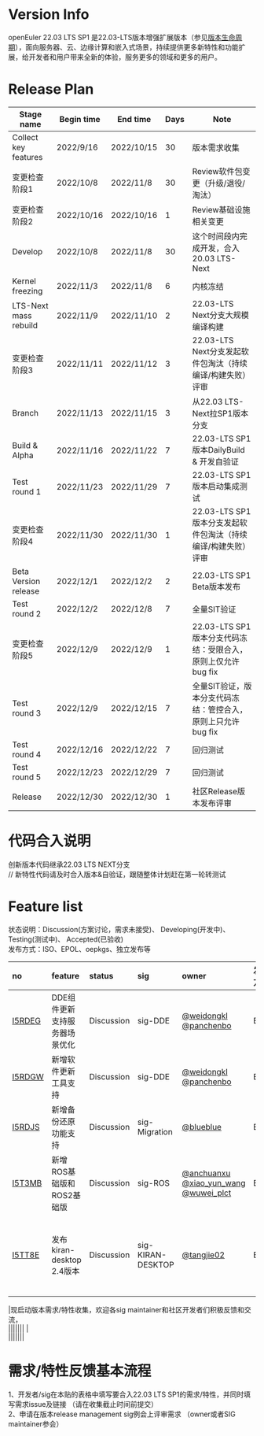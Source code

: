 # Version Info
openEuler 22.03 LTS SP1 是22.03-LTS版本增强扩展版本（参见[版本生命周期](https://www.openeuler.org/zh/other/lifecycle/)），面向服务器、云、边缘计算和嵌入式场景，持续提供更多新特性和功能扩展，给开发者和用户带来全新的体验，服务更多的领域和更多的用户。<br>


# Release Plan

| Stage  name            | Begin time | End time   | Days | Note                                                       |
| --------------------   | ---------- | ---------- | ---- | -----------------------------------------                  |
| Collect key features   | 2022/9/16  | 2022/10/15 | 30   | 版本需求收集                                                |
| 变更检查阶段1           | 2022/10/8  | 2022/11/8  | 30   | Review软件包变更（升级/退役/淘汰）                            |
| 变更检查阶段2           | 2022/10/16 | 2022/10/16 | 1    | Review基础设施相关变更                                       |
| Develop                | 2022/10/8  | 2022/11/8  | 30   | 这个时间段内完成开发，合入20.03  LTS-Next                     |
| Kernel freezing        | 2022/11/3  | 2022/11/8  | 6    | 内核冻结                                                    |
| LTS-Next mass rebuild  | 2022/11/9  | 2022/11/10 | 2    | 22.03-LTS Next分支大规模编译构建                              |
| 变更检查阶段3           | 2022/11/11 | 2022/11/12 | 3    | 22.03-LTS Next分支发起软件包淘汰（持续编译/构建失败）评审        |
| Branch                 | 2022/11/13 | 2022/11/15 | 3    | 从22.03 LTS-Next拉SP1版本分支                                 |
| Build & Alpha          | 2022/11/16 | 2022/11/22 | 7    | 22.03-LTS SP1版本DailyBuild  & 开发自验证                      |
| Test round 1           | 2022/11/23 | 2022/11/29 | 7    | 22.03-LTS SP1版本启动集成测试                                  |
| 变更检查阶段4           | 2022/11/30 | 2022/11/30 | 1    | 22.03-LTS SP1版本分支发起软件包淘汰（持续编译/构建失败）评审      | 
| Beta Version release   | 2022/12/1  | 2022/12/2  | 2    | 22.03-LTS SP1 Beta版本发布                                    |
| Test round 2           | 2022/12/2  | 2022/12/8  | 7    | 全量SIT验证                                                   |
| 变更检查阶段5           | 2022/12/9  | 2022/12/9  | 1    | 22.03-LTS SP1版本分支代码冻结：受限合入，原则上仅允许bug fix     | 
| Test round 3           | 2022/12/9  | 2022/12/15 | 7    | 全量SIT验证，版本分支代码冻结：管控合入，原则上只允许bug fix      |
| Test round 4           | 2022/12/16 | 2022/12/22 | 7    | 回归测试                                                      |
| Test round 5           | 2022/12/23 | 2022/12/29 | 7    | 回归测试                                                      |
| Release                | 2022/12/30 | 2022/12/30 | 1    | 社区Release版本发布评审                                        |

# 代码合入说明
创新版本代码继承22.03 LTS NEXT分支 <br>
// 新特性代码请及时合入版本&自验证，跟随整体计划赶在第一轮转测试


# Feature list
状态说明：Discussion(方案讨论，需求未接受)、 Developing(开发中)、 Testing(测试中)、 Accepted(已验收) <br>
发布方式：ISO、EPOL、oepkgs、独立发布等

|no|feature|status|sig|owner|发布方式|涉及软件包列表|
|:----|:---|:---|:--|:----|:----|:----|
|[I5RDEG](https://gitee.com/openeuler/release-management/issues/I5RDEG) | DDE组件更新支持服务器场景优化 | Discussion | sig-DDE | [@weidongkl](https://gitee.com/weidongkl) [@panchenbo](https://gitee.com/panchenbo) | EPOL |     |
|[I5RDGW](https://gitee.com/openeuler/release-management/issues/I5RDGW)|新增软件更新工具支持|Discussion|sig-DDE|[@weidongkl](https://gitee.com/weidongkl) [@panchenbo](https://gitee.com/panchenbo)|EPOL|deepin-upgrade-tool|
|[I5RDJS](https://gitee.com/openeuler/release-management/issues/I5RDJS)|新增备份还原功能支持|Discussion|sig-Migration|[@blueblue](https://gitee.com/blublue)|EPOL|ubackup|
|[I5T3MB](https://gitee.com/openeuler/release-management/issues/I5T3MB)|新增ROS基础版和ROS2基础版|Discussion|sig-ROS|[@anchuanxu](https://gitee.com/anchuanxu) [@xiao_yun_wang](https://gitee.com/xiao_yun_wang) [@wuwei_plct](https://gitee.com/wuwei_plct)|EPOL|ros_comm ros_base|
|[I5TT8E](https://gitee.com/openeuler/release-management/issues/I5TT8E)|发布kiran-desktop 2.4版本|Discussion|sig-KIRAN-DESKTOP|[@tangjie02](https://gitee.com/tangjie02)|EPOL|kiran-control-panel,kiran-cc-daemon,kiran-qt5-integration,kiran-session-manager,kiran-log|

|现启动版本需求/特性收集，欢迎各sig maintainer和社区开发者们积极反馈和交流，<br>|||||||
|<br>|||||||

# 需求/特性反馈基本流程 <br />
1、开发者/sig在本贴的表格中填写要合入22.03 LTS SP1的需求/特性，并同时填写需求issue及链接 （请在收集截止时间前提交）      <br>
2、申请在版本release management sig例会上评审需求 （owner或者SIG maintainer参会）
<br><br>
